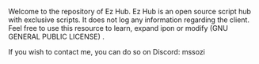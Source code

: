 Welcome to the repository of Ez Hub. Ez Hub is an open source script hub with exclusive scripts. It does not log any information regarding the client. Feel free to use this resource to learn, expand ipon or modify (GNU GENERAL PUBLIC LICENSE) .

If you wish to contact me, you can do so on Discord: mssozi
